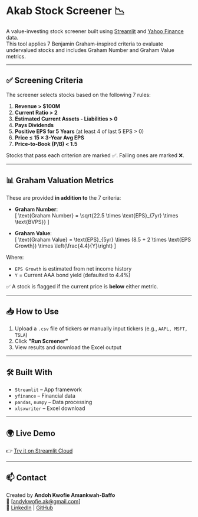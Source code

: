 # Akab Stock Screener 📉

A value-investing stock screener built using [Streamlit](https://streamlit.io) and [Yahoo Finance](https://finance.yahoo.com/) data.  
This tool applies 7 Benjamin Graham-inspired criteria to evaluate undervalued stocks and includes Graham Number and Graham Value metrics.

---

## ✅ Screening Criteria

The screener selects stocks based on the following 7 rules:

1. **Revenue > $100M**  
2. **Current Ratio > 2**  
3. **Estimated Current Assets - Liabilities > 0**  
4. **Pays Dividends**  
5. **Positive EPS for 5 Years** (at least 4 of last 5 EPS > 0)  
6. **Price ≤ 15 × 3-Year Avg EPS**  
7. **Price-to-Book (P/B) < 1.5**

Stocks that pass each criterion are marked ✅. Failing ones are marked ❌.

---

## 📊 Graham Valuation Metrics

These are provided **in addition to** the 7 criteria:

- **Graham Number**:  
  \[
  \text{Graham Number} = \sqrt{22.5 \times \text{EPS}_{7yr} \times \text{BVPS}}
  \]

- **Graham Value**:  
  \[
  \text{Graham Value} = \text{EPS}_{5yr} \times (8.5 + 2 \times \text{EPS Growth}) \times \left(\frac{4.4}{Y}\right)
  \]

Where:
- `EPS Growth` is estimated from net income history
- `Y` = Current AAA bond yield (defaulted to 4.4%)

✅ A stock is flagged if the current price is **below** either metric.

---

## 📥 How to Use

1. Upload a `.csv` file of tickers **or** manually input tickers (e.g., `AAPL, MSFT, TSLA`)
2. Click **"Run Screener"**
3. View results and download the Excel output

---

## 🛠 Built With

- `Streamlit` – App framework
- `yfinance` – Financial data
- `pandas`, `numpy` – Data processing
- `xlsxwriter` – Excel download

---

## 🌍 Live Demo

👉 [Try it on Streamlit Cloud](https://your-streamlit-link-here)

---

## 📫 Contact

Created by **Andoh Kwofie Amankwah-Baffo**  
📧 [andykwofie.ak@gmail.com]  
🔗 [LinkedIn](https://linkedin.com/in/yourprofile) | [GitHub](https://github.com/yourprofile)
